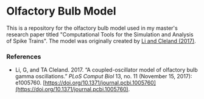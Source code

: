 # Olfactory Bulb Model 


This is a repository for the olfactory bulb model used in my master's research paper 
titled "Computational Tools for the Simulation and Analysis of Spike Trains". The 
model was originally created by  [Li and Cleland (2017)](#references).


### References

- Li, G, and TA Cleland. 2017. “A coupled-oscillator model of olfactory bulb gamma oscillations.” *PLoS Comput Biol* 13, no. 11 (November 15, 2017): e1005760. [https://doi.org/10.1371/journal.pcbi.1005760](https://doi.org/10.1371/journal.pcbi.1005760).
